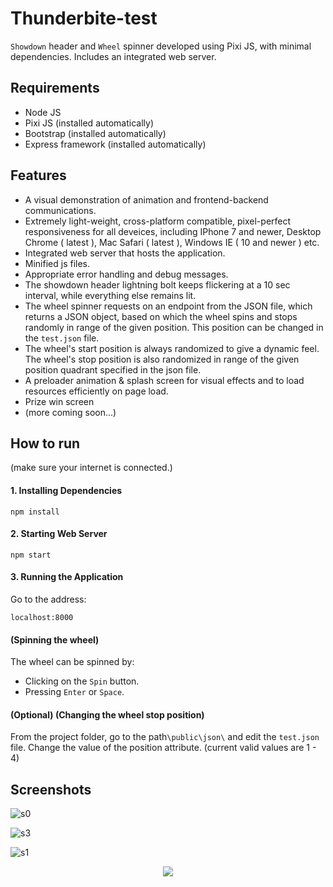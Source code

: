# Thunderbite-test

`Showdown` header and `Wheel` spinner developed using Pixi JS, with minimal dependencies. Includes an integrated web server.

## Requirements
* Node JS
* Pixi JS (installed automatically)
* Bootstrap (installed automatically)
* Express framework (installed automatically)

## Features
* A visual demonstration of animation and frontend-backend communications.
* Extremely light-weight, cross-platform compatible, pixel-perfect responsiveness for all deveices, including IPhone 7 and newer, Desktop Chrome ( latest ), Mac Safari ( latest ), Windows  IE ( 10 and newer ) etc.
* Integrated web server that hosts the application.
* Minified js files.
* Appropriate error handling and debug messages.
* The showdown header lightning bolt keeps flickering at a 10 sec interval, while everything else remains lit.
* The wheel spinner requests on an endpoint from the JSON file, which returns a JSON object, based on which the wheel spins and stops randomly in range of the given position. This position can be changed in the `test.json` file.
* The wheel's start position is always randomized to give a dynamic feel. The wheel's stop position is also randomized in range of the given position quadrant specified in the json file.
* A preloader animation & splash screen for visual effects and to load resources efficiently on page load.
* Prize win screen
* (more coming soon...)

## How to run
(make sure your internet is connected.)

#### 1. Installing Dependencies
```
npm install
```

#### 2. Starting Web Server
```
npm start
```

#### 3. Running the Application
Go to the address: 
```
localhost:8000
```

#### (Spinning the wheel)
The wheel can be spinned by:
* Clicking on the `Spin` button.
* Pressing `Enter` or `Space`.

#### (Optional) (Changing the wheel stop position)
From the project folder, go to the path`\public\json\` and edit the `test.json` file. Change the value of the position attribute. (current valid values are 1 - 4)

## Screenshots

![s0](https://user-images.githubusercontent.com/69671663/148857215-78fa76ec-9721-4b32-93d7-ea8cdff8cf35.png)

![s3](https://user-images.githubusercontent.com/69671663/148976216-3912c577-c39a-4965-831a-772649555ed6.png)

![s1](https://user-images.githubusercontent.com/69671663/148857216-1e8c8383-738d-4575-98c4-5653798e9d9b.png)

<p align="center">
  <img src="https://user-images.githubusercontent.com/69671663/148857207-cc5d78c3-0243-4820-845c-175ff82c601d.png" />
</p>
